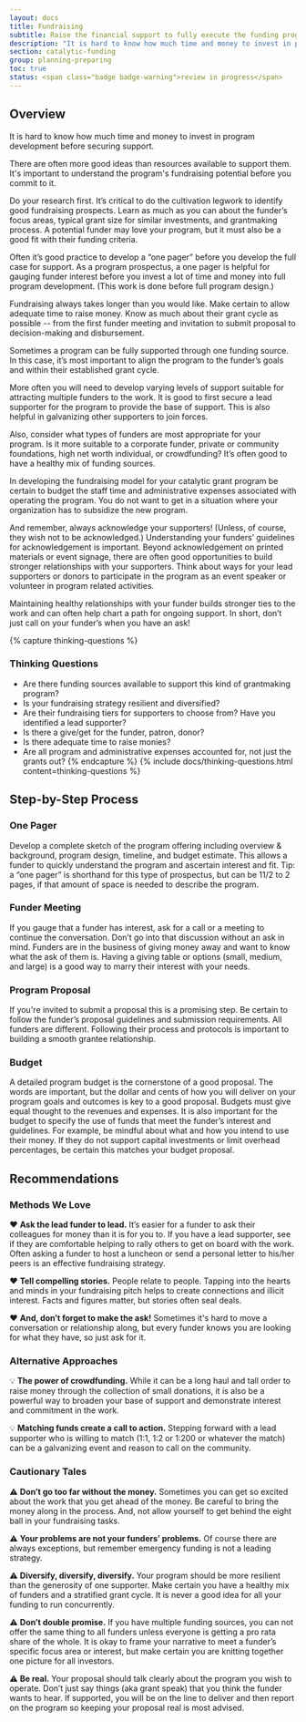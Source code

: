 ```yaml
---
layout: docs
title: Fundraising
subtitle: Raise the financial support to fully execute the funding program and related organizational expenses.
description: "It is hard to know how much time and money to invest in program development before securing support. It's important to understand the program's fundraising potential before you commit to it. Fundraising always takes longer than you would like. Make certain to allow adequate time to raise money."
section: catalytic-funding
group: planning-preparing
toc: true
status: <span class="badge badge-warning">review in progress</span>
---
```


## Overview

It is hard to know how much time and money to invest in program development before securing support.

There are often more good ideas than resources available to support them. It's important to understand the program's fundraising potential before you commit to it.

Do your research first. It’s critical to do the cultivation legwork to identify good fundraising prospects. Learn as much as you can about the funder’s focus areas, typical grant size for similar investments, and grantmaking process. A potential funder may love your program, but it must also be a good fit with their funding criteria.

Often it’s good practice to develop a “one pager” before you develop the full case for support. As a program prospectus, a one pager is helpful for gauging funder interest before you invest a lot of time and money into full program development. (This work is done before full program design.)

Fundraising always takes longer than you would like. Make certain to allow adequate time to raise money. Know as much about their grant cycle as possible -- from the first funder meeting and invitation to submit proposal to decision-making and disbursement.

Sometimes a program can be fully supported through one funding source. In this case, it’s most important to align the program to the funder’s goals and within their established grant cycle.

More often you will need to develop varying levels of support suitable for attracting multiple funders to the work. It is good to first secure a lead supporter for the program to provide the base of support. This is also helpful in galvanizing other supporters to join forces.

Also, consider what types of funders are most appropriate for your program. Is it more suitable to a corporate funder, private or community foundations, high net worth individual, or crowdfunding? It’s often good to have a healthy mix of funding sources.

In developing the fundraising model for your catalytic grant program be certain to budget the staff time and administrative expenses associated with operating the program. You do not want to get in a situation where your organization has to subsidize the new program.

And remember, always acknowledge your supporters! (Unless, of course, they wish not to be acknowledged.) Understanding your funders’ guidelines for acknowledgement is important. Beyond acknowledgement on printed materials or event signage, there are often good opportunities to build stronger relationships with your supporters. Think about ways for your lead supporters or donors to participate in the program as an event speaker or volunteer in program related activities.

Maintaining healthy relationships with your funder builds stronger ties to the work and can often help chart a path for ongoing support. In short, don’t just call on your funder’s when you have an ask!

{% capture thinking-questions %}
### Thinking Questions

* Are there funding sources available to support this kind of grantmaking program?
* Is your fundraising strategy resilient and diversified?
* Are their fundraising tiers for supporters to choose from? Have you identified a lead supporter?
* Is there a give/get for the funder, patron, donor?
* Is there adequate time to raise monies?
* Are all program and administrative expenses accounted for, not just the grants out?
{% endcapture %}
{% include docs/thinking-questions.html content=thinking-questions %}

<!--### Getting Started
asdf-->

## Step-by-Step Process

### One Pager

Develop a complete sketch of the program offering including overview & background, program design, timeline, and budget estimate. This allows a funder to quickly understand the program and ascertain interest and fit. Tip: a “one pager” is shorthand for this type of prospectus, but can be 11/2 to 2 pages, if that amount of space is needed to describe the program.

### Funder Meeting

If you gauge that a funder has interest, ask for a call or a meeting to continue the conversation. Don’t go into that discussion without an ask in mind. Funders are in the business of giving money away and want to know what the ask of them is. Having a giving table or options (small, medium, and large) is a good way to marry their interest with your needs.

### Program Proposal

If you're invited to submit a proposal this is a promising step. Be certain to follow the funder’s proposal guidelines and submission requirements. All funders are different. Following their process and protocols is important to building a smooth grantee relationship.

### Budget

A detailed program budget is the cornerstone of a good proposal. The words are important, but the dollar and cents of how you will deliver on your program goals and outcomes is key to a good proposal. Budgets must give equal thought to the revenues and expenses. It is also important for the budget to specify the use of funds that meet the funder’s interest and guidelines. For example, be mindful about what and how you intend to use their money. If they do not support capital investments or limit overhead percentages, be certain this matches your budget proposal.

## Recommendations

### Methods We Love

:heart: **Ask the lead funder to lead.** It’s easier for a funder to ask their colleagues for money than it is for you to. If you have a lead supporter, see if they are comfortable helping to rally others to get on board with the work. Often asking a funder to host a luncheon or send a personal letter to his/her peers is an effective fundraising strategy.

:heart: **Tell compelling stories.** People relate to people. Tapping into the hearts and minds in your fundraising pitch helps to create connections and illicit interest. Facts and figures matter, but stories often seal deals.

:heart: **And, don’t forget to make the ask!** Sometimes it's hard to move a conversation or relationship along, but every funder knows you are looking for what they have, so just ask for it.

### Alternative Approaches

:bulb: **The power of crowdfunding.** While it can be a long haul and tall order to raise money through the collection of small donations, it is also be a powerful way to broaden your base of support and demonstrate interest and commitment in the work.

:bulb: **Matching funds create a call to action.** Stepping forward with a lead supporter who is willing to match (1:1, 1:2 or 1:200 or whatever the match) can be a galvanizing event and reason to call on the community.

### Cautionary Tales

:warning: **Don’t go too far without the money.** Sometimes you can get so excited about the work that you get ahead of the money. Be careful to bring the money along in the process. And, not allow yourself to get behind the eight ball in your fundraising tasks.

:warning: **Your problems are not your funders’ problems.** Of course there are always exceptions, but remember emergency funding is not a leading strategy.

:warning: **Diversify, diversify, diversify.** Your program should be more resilient than the generosity of one supporter. Make certain you have a healthy mix of funders and a stratified grant cycle. It is never a good idea for all your funding to run concurrently.

:warning: **Don’t double promise.** If you have multiple funding sources, you can not offer the same thing to all funders unless everyone is getting a pro rata share of the whole. It is okay to frame your narrative to meet a funder’s specific focus area or interest, but make certain you are knitting together one picture for all investors.

:warning: **Be real.** Your proposal should talk clearly about the program you wish to operate. Don’t just say things (aka grant speak) that you think the funder wants to hear. If supported, you will be on the line to deliver and then report on the program so keeping your proposal real is most advised.
